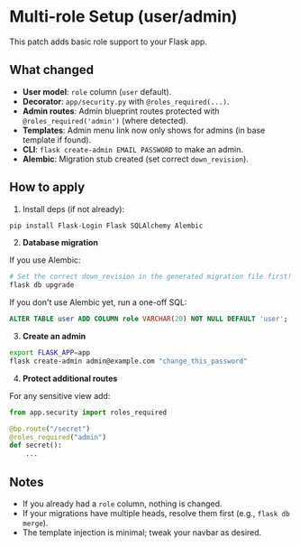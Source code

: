 # Multi‑role Setup (user/admin)

This patch adds basic role support to your Flask app.

## What changed
- **User model**: `role` column (`user` default).
- **Decorator**: `app/security.py` with `@roles_required(...)`.
- **Admin routes**: Admin blueprint routes protected with `@roles_required('admin')` (where detected).
- **Templates**: Admin menu link now only shows for admins (in base template if found).
- **CLI**: `flask create-admin EMAIL PASSWORD` to make an admin.
- **Alembic**: Migration stub created (set correct `down_revision`).

## How to apply

1. Install deps (if not already):

```bash
pip install Flask-Login Flask SQLAlchemy Alembic
```

2. **Database migration**

If you use Alembic:

```bash
# Set the correct down_revision in the generated migration file first!
flask db upgrade
```

If you don't use Alembic yet, run a one-off SQL:

```sql
ALTER TABLE user ADD COLUMN role VARCHAR(20) NOT NULL DEFAULT 'user';
```

3. **Create an admin**

```bash
export FLASK_APP=app
flask create-admin admin@example.com "change_this_password"
```

4. **Protect additional routes**

For any sensitive view add:

```python
from app.security import roles_required

@bp.route("/secret")
@roles_required("admin")
def secret():
    ...
```

## Notes
- If you already had a `role` column, nothing is changed.
- If your migrations have multiple heads, resolve them first (e.g., `flask db merge`).
- The template injection is minimal; tweak your navbar as desired.
